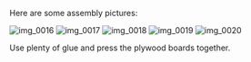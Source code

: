 Here are some assembly pictures:

![img_0016](https://user-images.githubusercontent.com/38811955/39400975-836ac032-4aef-11e8-9e3f-2842c624e0ec.jpg)
![img_0017](https://user-images.githubusercontent.com/38811955/39400976-8382c920-4aef-11e8-8f7a-8ad796763578.jpg)
![img_0018](https://user-images.githubusercontent.com/38811955/39400977-839b5e86-4aef-11e8-9d7d-80595e47fe79.jpg)
![img_0019](https://user-images.githubusercontent.com/38811955/39400978-83b520a0-4aef-11e8-9c51-32aa6dd61587.jpg)
![img_0020](https://user-images.githubusercontent.com/38811955/39400979-83cc09d2-4aef-11e8-9333-f6216ad2a4ba.jpg)

Use plenty of glue and press the plywood boards together.
